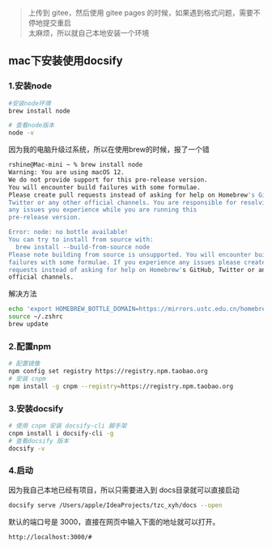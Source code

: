 
> 上传到 gitee，然后使用 gitee pages 的时候，如果遇到格式问题，需要不停地提交重启  
> 太麻烦，所以就自己本地安装一个环境

## mac下安装使用docsify

### 1.安装node
```bash
#安装node环境
brew install node

# 查看node版本
node -v
```

因为我的电脑升级过系统，所以在使用brew的时候，报了一个错
```bash
rshine@Mac-mini ~ % brew install node
Warning: You are using macOS 12.
We do not provide support for this pre-release version.
You will encounter build failures with some formulae.
Please create pull requests instead of asking for help on Homebrew's GitHub,
Twitter or any other official channels. You are responsible for resolving
any issues you experience while you are running this
pre-release version.

Error: node: no bottle available!
You can try to install from source with:
  brew install --build-from-source node
Please note building from source is unsupported. You will encounter build
failures with some formulae. If you experience any issues please create pull
requests instead of asking for help on Homebrew's GitHub, Twitter or any other
official channels.
```
解决方法
```bash
echo 'export HOMEBREW_BOTTLE_DOMAIN=https://mirrors.ustc.edu.cn/homebrew-bottles' >> ~/.zshrc
source ~/.zshrc
brew update
```

### 2.配置npm
```bash
# 配置镜像
npm config set registry https://registry.npm.taobao.org
# 安装 cnpm
npm install -g cnpm --registry=https://registry.npm.taobao.org
```

### 3.安装docsify
```bash
# 使用 cnpm 安装 docsify-cli 脚手架
cnpm install i docsify-cli -g
# 查看docsify 版本
docsify -v
```

### 4.启动
因为我自己本地已经有项目，所以只需要进入到 docs目录就可以直接启动
```bash
docsify serve /Users/apple/IdeaProjects/tzc_xyh/docs --open
```
默认的端口号是 3000，直接在网页中输入下面的地址就可以打开。
```
http://localhost:3000/#
```


